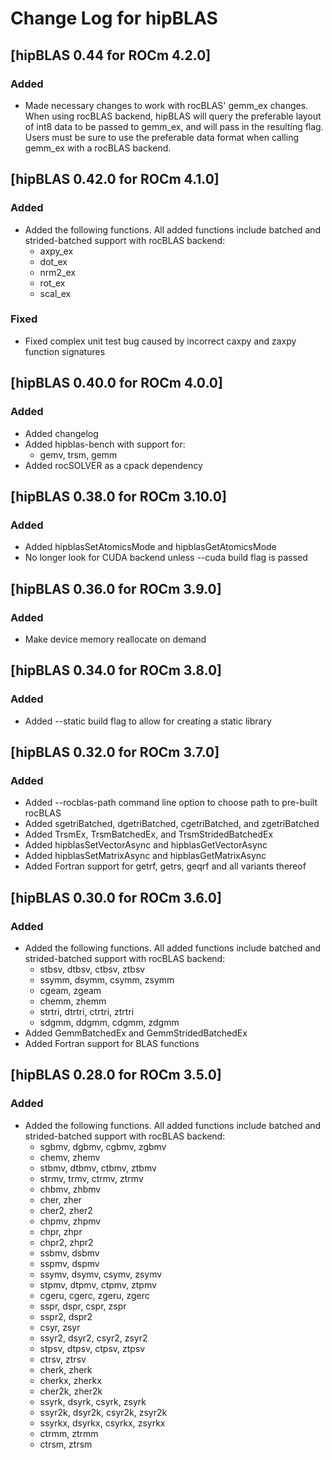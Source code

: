 # Change Log for hipBLAS

## [hipBLAS 0.44 for ROCm 4.2.0]
### Added
- Made necessary changes to work with rocBLAS' gemm_ex changes. When using rocBLAS backend, hipBLAS will query the preferable
  layout of int8 data to be passed to gemm_ex, and will pass in the resulting flag. Users must be sure to use the preferable
  data format when calling gemm_ex with a rocBLAS backend.

## [hipBLAS 0.42.0 for ROCm 4.1.0]
### Added
- Added the following functions. All added functions include batched and strided-batched support with rocBLAS backend:
    - axpy_ex
    - dot_ex
    - nrm2_ex
    - rot_ex
    - scal_ex

### Fixed
- Fixed complex unit test bug caused by incorrect caxpy and zaxpy function signatures

## [hipBLAS 0.40.0 for ROCm 4.0.0]
### Added
- Added changelog
- Added hipblas-bench with support for:
    - gemv, trsm, gemm
- Added rocSOLVER as a cpack dependency

## [hipBLAS 0.38.0 for ROCm 3.10.0]
### Added
- Added hipblasSetAtomicsMode and hipblasGetAtomicsMode
- No longer look for CUDA backend unless --cuda build flag is passed

## [hipBLAS 0.36.0 for ROCm 3.9.0]
### Added
- Make device memory reallocate on demand

## [hipBLAS 0.34.0 for ROCm 3.8.0]
### Added
- Added --static build flag to allow for creating a static library

## [hipBLAS 0.32.0 for ROCm 3.7.0]
### Added
- Added --rocblas-path command line option to choose path to pre-built rocBLAS
- Added sgetriBatched, dgetriBatched, cgetriBatched, and zgetriBatched
- Added TrsmEx, TrsmBatchedEx, and TrsmStridedBatchedEx
- Added hipblasSetVectorAsync and hipblasGetVectorAsync
- Added hipblasSetMatrixAsync and hipblasGetMatrixAsync
- Added Fortran support for getrf, getrs, geqrf and all variants thereof

## [hipBLAS 0.30.0 for ROCm 3.6.0]
### Added
- Added the following functions. All added functions include batched and strided-batched support with rocBLAS backend:
    - stbsv, dtbsv, ctbsv, ztbsv
    - ssymm, dsymm, csymm, zsymm
    - cgeam, zgeam
    - chemm, zhemm
    - strtri, dtrtri, ctrtri, ztrtri
    - sdgmm, ddgmm, cdgmm, zdgmm
- Added GemmBatchedEx and GemmStridedBatchedEx
- Added Fortran support for BLAS functions

## [hipBLAS 0.28.0 for ROCm 3.5.0]
### Added
- Added the following functions. All added functions include batched and strided-batched support with rocBLAS backend:
    - sgbmv, dgbmv, cgbmv, zgbmv
    - chemv, zhemv
    - stbmv, dtbmv, ctbmv, ztbmv
    - strmv, trmv, ctrmv, ztrmv
    - chbmv, zhbmv
    - cher, zher
    - cher2, zher2
    - chpmv, zhpmv
    - chpr, zhpr
    - chpr2, zhpr2
    - ssbmv, dsbmv
    - sspmv, dspmv
    - ssymv, dsymv, csymv, zsymv
    - stpmv, dtpmv, ctpmv, ztpmv
    - cgeru, cgerc, zgeru, zgerc
    - sspr, dspr, cspr, zspr
    - sspr2, dspr2
    - csyr, zsyr
    - ssyr2, dsyr2, csyr2, zsyr2
    - stpsv, dtpsv, ctpsv, ztpsv
    - ctrsv, ztrsv
    - cherk, zherk
    - cherkx, zherkx
    - cher2k, zher2k
    - ssyrk, dsyrk, csyrk, zsyrk
    - ssyr2k, dsyr2k, csyr2k, zsyr2k
    - ssyrkx, dsyrkx, csyrkx, zsyrkx
    - ctrmm, ztrmm
    - ctrsm, ztrsm
